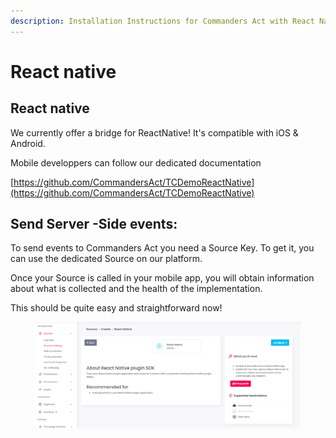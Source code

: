 ```yaml
---
description: Installation Instructions for Commanders Act with React Native.
---
```


# React native

## React native

We currently offer a bridge for ReactNative! It's compatible with iOS & Android.

Mobile developpers can follow our dedicated documentation

[https://github.com/CommandersAct/TCDemoReactNative](https://github.com/CommandersAct/TCDemoReactNative)

## Send Server -Side events:

To send events to Commanders Act you need a Source Key. To get it, you can use the dedicated Source on our platform.

Once your Source is called in your mobile app, you will obtain information about what is collected and the health of the implementation.&#x20;

This should be quite easy and straightforward now!

<figure><img src="../../../.gitbook/assets/image (1) (1) (1) (1).png" alt=""><figcaption></figcaption></figure>

